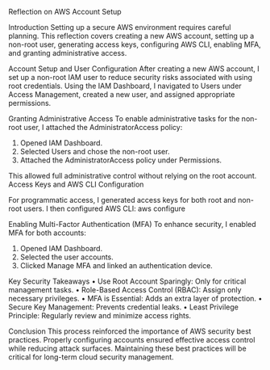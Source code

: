 Reflection on AWS Account Setup

Introduction
Setting up a secure AWS environment requires careful planning. This reflection covers creating a new AWS account, setting up a non-root user, generating access keys, configuring AWS CLI, enabling MFA, and granting administrative access.

Account Setup and User Configuration
After creating a new AWS account, I set up a non-root IAM user to reduce security risks associated with using root credentials. Using the IAM Dashboard, I navigated to Users under Access Management, created a new user, and assigned appropriate permissions.

Granting Administrative Access
To enable administrative tasks for the non-root user, I attached the AdministratorAccess policy:
1.	Opened IAM Dashboard.
2.	Selected Users and chose the non-root user.
3.	Attached the AdministratorAccess policy under Permissions.

This allowed full administrative control without relying on the root account.
Access Keys and AWS CLI Configuration

For programmatic access, I generated access keys for both root and non-root users. I then configured AWS CLI:
aws configure

Enabling Multi-Factor Authentication (MFA)
To enhance security, I enabled MFA for both accounts:
1.	Opened IAM Dashboard.
2.	Selected the user accounts.
3.	Clicked Manage MFA and linked an authentication device.

Key Security Takeaways
•	Use Root Account Sparingly: Only for critical management tasks.
•	Role-Based Access Control (RBAC): Assign only necessary privileges.
•	MFA is Essential: Adds an extra layer of protection.
•	Secure Key Management: Prevents credential leaks.
•	Least Privilege Principle: Regularly review and minimize access rights.

Conclusion
This process reinforced the importance of AWS security best practices. Properly configuring accounts ensured effective access control while reducing attack surfaces. Maintaining these best practices will be critical for long-term cloud security management.
